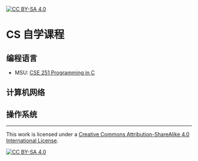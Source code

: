 [![CC BY-SA 4.0][cc-by-sa-shield]][cc-by-sa]

# CS 自学课程

## 编程语言

* MSU: [CSE 251 Programming in C](https://www.cse.msu.edu/~cse251/index.html)

## 计算机网络

## 操作系统

---

This work is licensed under a [Creative Commons Attribution-ShareAlike 4.0
International License][cc-by-sa].

[![CC BY-SA 4.0][cc-by-sa-image]][cc-by-sa]

[cc-by-sa]: http://creativecommons.org/licenses/by-sa/4.0/
[cc-by-sa-image]: https://licensebuttons.net/l/by-sa/4.0/88x31.png
[cc-by-sa-shield]: https://img.shields.io/badge/License-CC%20BY--SA%204.0-lightgrey.svg
